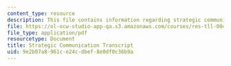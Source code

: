 ```yaml
---
content_type: resource
description: This file contains information regarding strategic communication transcript.
file: https://ol-ocw-studio-app-qa.s3.amazonaws.com/courses/res-tll-004-stem-concept-videos-fall-2013/9e2b07a8961ce24cdbef8e0df0c36b9a_MITRES_TLL-004F13_CommStra.pdf
file_type: application/pdf
resourcetype: Document
title: Strategic Communication Transcript
uid: 9e2b07a8-961c-e24c-dbef-8e0df0c36b9a
---
```


